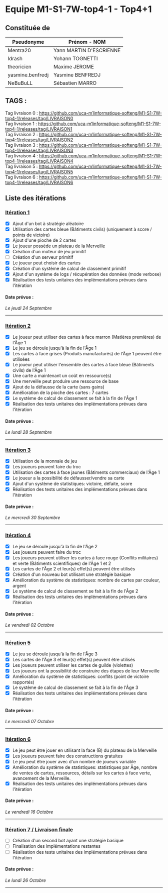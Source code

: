 # Equipe M1-S1-7W-top4-1 - Top4+1

## Constituée de
| Pseudonyme  | Prénom - NOM |
| ----------- | ------------ |
| Mentra20  | Yann MARTIN D'ESCRIENNE  |
| Idrash | Yohann TOGNETTI |
| theoricien  | Maxime JEROME  |
| yasmine.benfredj | Yasmine BENFREDJ |
| NeBuBuLL | Sébastien MARRO |

## TAGS :
Tag livraison 0 : https://github.com/uca-m1informatique-softeng/M1-S1-7W-top4-1/releases/tag/LIVRAISON0  
Tag livraison 1 : https://github.com/uca-m1informatique-softeng/M1-S1-7W-top4-1/releases/tag/LIVRAISON1  
Tag livraison 2 : https://github.com/uca-m1informatique-softeng/M1-S1-7W-top4-1/releases/tag/LIVRAISON2  
Tag livraison 3 : https://github.com/uca-m1informatique-softeng/M1-S1-7W-top4-1/releases/tag/LIVRAISON3  
Tag livraison 4 : https://github.com/uca-m1informatique-softeng/M1-S1-7W-top4-1/releases/tag/LIVRAISON4  
Tag livraison 5 : https://github.com/uca-m1informatique-softeng/M1-S1-7W-top4-1/releases/tag/LIVRAISON5  
Tag livraison 6 : https://github.com/uca-m1informatique-softeng/M1-S1-7W-top4-1/releases/tag/LIVRAISON6

## Liste des itérations

### [Itération 1](https://github.com/uca-m1informatique-softeng/M1-S1-7W-top4-1/milestone/1)  
- [X] Ajout d'un bot à stratégie aléatoire  
- [X] Utilisation des cartes bleue (Bâtiments civils) (uniquement à score / points de victoire)  
- [X] Ajout d'une pioche de 2 cartes  
- [X] Le joueur possède un plateau de la Merveille  
- [X] Création d'un moteur de jeu primitif  
- [ ] Création d'un serveur primitif  
- [X] Le joueur peut choisir des cartes  
- [X] Création d'un système de calcul de classement primitif  
- [X] Ajout d'un système de logs / récupération des données (mode verbose)  
- [X] Réalisation des tests unitaires des implémentations prévues dans l'itération  

#### Date prévue :  

*Le jeudi 24 Septembre*  

-----------------------------------------------
### [Itération 2](https://github.com/uca-m1informatique-softeng/M1-S1-7W-top4-1/milestone/2)  
- [X] Le joueur peut utiliser des cartes à face marron (Matières premières) de l'Âge 1  
- [X] Le jeu se déroule jusqu'à la fin de l'Âge 1  
- [X] Les cartes à face grises (Produits manufacturés) de l'Âge 1 peuvent être utilisées  
- [X] Le joueur peut utiliser l'ensemble des cartes à face bleue (Bâtiments civils) de l'Âge 1  
- [X] Une carte a maintenant un coût en ressource(s)  
- [X] Une merveille peut produire une ressource de base  
- [X] Ajout de la défausse de la carte (sans gains)  
- [X] Amélioration de la pioche des cartes : 7 cartes  
- [X] Le système de calcul de classement se fait à la fin de l'Âge 1  
- [X] Réalisation des tests unitaires des implémentations prévues dans l'itération  

#### Date prévue :  

*Le lundi 28 Septembre*  

-----------------------------------------------

### [Itération 3](https://github.com/uca-m1informatique-softeng/M1-S1-7W-top4-1/milestone/3)
- [X] Utilisation de la monnaie de jeu  
- [X] Les joueurs peuvent faire du troc  
- [X] Utilisation des cartes à face jaunes (Bâtiments commerciaux) de l'Âge 1  
- [X] Le joueur a la possibilité de défausser/vendre sa carte  
- [X] Ajout d'un système de statistiques: victoire, défaite, score  
- [X] Réalisation des tests unitaires des implémentations prévues dans l'itération  

#### Date prévue :  

*Le mercredi 30 Septembre*  

-----------------------------------------------

### [Itération 4](https://github.com/uca-m1informatique-softeng/M1-S1-7W-top4-1/milestone/4)
- [X] Le jeu se déroule jusqu'à la fin de l'Âge 2
- [X] Les joueurs peuvent faire du troc
- [X] Les joueurs peuvent utiliser les cartes à face rouge (Conflits militaires) et verte (Bâtiments scientifiques) de l'Âge 1 et 2
- [X] Les cartes de l'Âge 2 et leur(s) effet(s) peuvent être utilisés
- [X] Création d'un nouveau bot utilisant une stratégie basique
- [X] Amélioration du système de statistiques: nombre de cartes par couleur, argent
- [X] Le système de calcul de classement se fait à la fin de l'Âge 2
- [X] Réalisation des tests unitaires des implémentations prévues dans l'itération

#### Date prévue :  

*Le vendredi 02 Octobre*  

-----------------------------------------------

### [Itération 5](https://github.com/uca-m1informatique-softeng/M1-S1-7W-top4-1/milestone/5)
- [X] Le jeu se déroule jusqu'à la fin de l'Âge 3
- [X] Les cartes de l'Âge 3 et leur(s) effet(s) peuvent être utilisés
- [X] Les joueurs peuvent utiliser les cartes de guilde (violettes)
- [X] Les joueurs ont la possibilité de construire des étapes de leur Merveille
- [X] Amélioration du système de statistiques: conflits (point de victoire rapportés)
- [X] Le système de calcul de classement se fait à la fin de l'Âge 3
- [X] Réalisation des tests unitaires des implémentations prévues dans l'itération

#### Date prévue :  

*Le mercredi 07 Octobre*  

-----------------------------------------------

### [Itération 6](https://github.com/uca-m1informatique-softeng/M1-S1-7W-top4-1/milestone/6)
- [X] Le jeu peut être jouer en utilisant la face (B) du plateau de la Merveille
- [X] Les joueurs peuvent faire des constructions gratuites
- [X] Le jeu peut être jouer avec d'un nombre de joueurs variable
- [X] Amélioration du système de statistiques: statistiques par Âge, nombre de ventes de cartes, ressources, détails sur les cartes à face verte,  avancement de la Merveille.
- [X] Réalisation des tests unitaires des implémentations prévues dans l'itération

#### Date prévue :  

*Le vendredi 16 Octobre*  

-----------------------------------------------

### [Itération 7 / Livraison finale](https://github.com/uca-m1informatique-softeng/M1-S1-7W-top4-1/milestone/7)
- [ ] Création d'un second bot ayant une stratégie basique
- [ ] Finalisation des implémentations restantes
- [ ] Réalisation des tests unitaires des implémentations prévues dans l'itération

#### Date prévue :  

*Le lundi 26 Octobre*  

-----------------------------------------------

